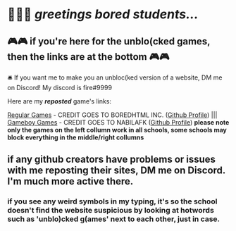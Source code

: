 # 👋👋👋 *greetings bored students...*

## 🎮🎮 if you're here for the **unblo(cked games**, then the **links are at the bottom** 🎮🎮



🛎️ If you want me to make you an unbloc(ked version of a website, DM me on Discord! My discord is  fire#9999

Here are my ***reposted*** game's links:

[Regular Games](https://fire-9999.github.io/boredhtml) - CREDIT GOES TO BOREDHTML INC. ([Github Profile](https://github.com/PiSaucer/boredhtml))  |||  
[Gameboy Games](https://fire-9999.github.io/gb) - CREDIT GOES TO NABILAFK ([Github Profile](https://github.com/nabilafk)) 
**please note only the games on the left collumn work in all schools, some schools may block everything in the middle/right collumns**

## if any github creators have problems or issues with me reposting their sites, DM me on Discord. I'm  much more active there.

### if you see any weird symbols in my typing, it's so the school doesn't find the website suspicious by looking at hotwords such as 'unblo)cked g(ames' next to each other, just in case.
